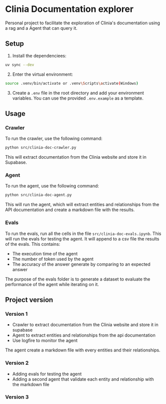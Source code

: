 # Clinia Documentation explorer
Personal project to facilitate the exploration of Clinia's documentation using a rag and a Agent that can query it.

## Setup
1. Install the dependenciees: 

```bash
uv sync --dev
```

2. Enter the virtual environment:

```bash
source .venv/bin/activate or .venv\Scripts\activate(Windows)
```

3. Create a `.env` file in the root directory and add your environment variables. You can use the provided `.env.example` as a template.


## Usage

### Crawler
To run the crawler, use the following command:

```bash
python src/clinia-doc-crawler.py
```
This will extract documentation from the Clinia website and store it in Supabase.
### Agent
To run the agent, use the following command:

```bash
python src/clinia-doc-agent.py
```

This will run the agent, which will extract entities and relationships from the API documentation and create a markdown file with the results.

### Evals
To run the evals, run all the cells in the file `src/clinia-doc-evals.ipynb`. This will run the evals for testing the agent. It will append to a csv file the results of the evals. This contains:

- The execution time of the agent
- The number of token used by the agent
- The accuracy of the answer generate by comparing to an expected answer

The purpose of the evals folder is to generate a dataset to evaluate the performance of the agent while iterating on it.

## Project version 

### Version 1

 - Crawler to extract documentation from the Clinia website and store it in supabase
 - Agent to extract entities and relationships from the api documentation
 - Use logfire to monitor the agent
 
 The agent create a markdown file with every entities and their relationships.

### Version 2
 - Adding evals for testing the agent
 - Adding a second agent that validate each entity and relationship with the markdown file

### Version 3

